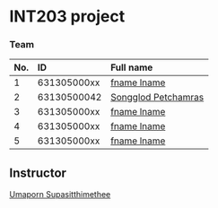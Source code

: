 # INT203 project
### Team

| No.  | ID          | Full name                                              |
| :--- | :---------- | :----------------------------------------------------- |
| 1    | 631305000xx | [fname lname]()                                        |
| 2    | 63130500042 | [Songglod Petchamras](https://github.com/tsongglod123) |
| 3    | 631305000xx | [fname lname]()                                        |
| 4    | 631305000xx | [fname lname]()                                        |
| 5    | 631305000xx | [fname lname]()                                        |

## Instructor
[Umaporn Supasitthimethee](https://github.com/umaporn-sup)